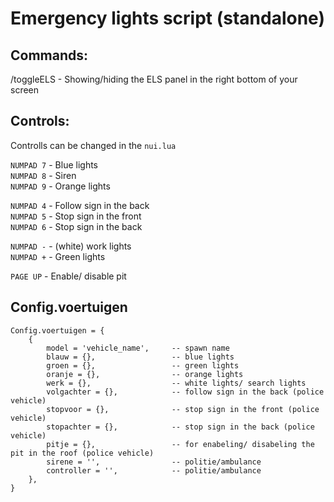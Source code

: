 # Emergency lights script (standalone)

## Commands:
/toggleELS - Showing/hiding the ELS panel in the right bottom of your screen

## Controls:
Controlls can be changed in the `nui.lua` </br>

`NUMPAD 7` - Blue lights </br>
`NUMPAD 8` - Siren </br>
`NUMPAD 9` - Orange lights

`NUMPAD 4` - Follow sign in the back </br>
`NUMPAD 5` - Stop sign in the front </br>
`NUMPAD 6` - Stop sign in the back

`NUMPAD -` - (white) work lights </br>
`NUMPAD +` - Green lights

`PAGE UP` - Enable/ disable pit

## Config.voertuigen
```
Config.voertuigen = {
    {
        model = 'vehicle_name',     -- spawn name
        blauw = {},                 -- blue lights
        groen = {},                 -- green lights
        oranje = {},                -- orange lights
        werk = {},                  -- white lights/ search lights
        volgachter = {},            -- follow sign in the back (police vehicle)
        stopvoor = {},              -- stop sign in the front (police vehicle)
        stopachter = {},            -- stop sign in the back (police vehicle)
        pitje = {},                 -- for enabeling/ disabeling the pit in the roof (police vehicle)
        sirene = '',                -- politie/ambulance
        controller = '',            -- politie/ambulance
    },
}
```
